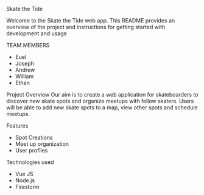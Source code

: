 Skate the Tide

Welcome to the Skate the Tide web app. This README provides an overview of the project and instructions for getting started with development and usage

TEAM MEMBERS
* Euel
* Joseph
* Andrew
* William
* Ethan

Project Overview
Our aim is to create a web application for skateboarders to discover new skate spots and organize meetups with fellow skaters. Users will be able to add new skate spots to a map, view other spots and schedule meetups. 

Features
* Spot Creations
* Meet up organization
* User profiles

Technologies used
* Vue JS
* Node.js
* Firestorm
